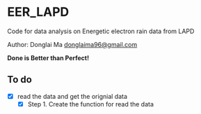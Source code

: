 # EER_LAPD
Code for data analysis on Energetic electron rain data from LAPD

Author: Donglai Ma donglaima96@gmail.com

**Done is Better than Perfect!**

## To do

- [x] read the data and get the orignial data
    - [x] Step 1. Create the function for read the data
